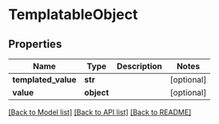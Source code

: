 # TemplatableObject

## Properties
Name | Type | Description | Notes
------------ | ------------- | ------------- | -------------
**templated_value** | **str** |  | [optional] 
**value** | **object** |  | [optional] 

[[Back to Model list]](../README.md#documentation-for-models) [[Back to API list]](../README.md#documentation-for-api-endpoints) [[Back to README]](../README.md)


